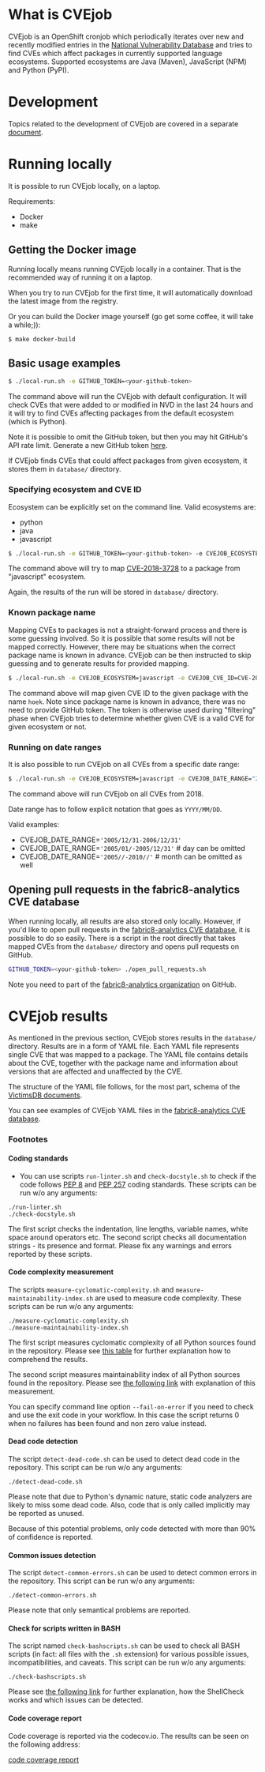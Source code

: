 # What is CVEjob

CVEjob is an OpenShift cronjob which periodically iterates over new and recently modified entries in the [National Vulnerability Database](https://nvd.nist.gov/)
and tries to find CVEs which affect packages in currently supported language ecosystems. Supported ecosystems
are Java (Maven), JavaScript (NPM) and Python (PyPI).


# Development

Topics related to the development of CVEjob are covered in a separate [document](docs/development.md).


# Running locally

It is possible to run CVEjob locally, on a laptop.

Requirements:
* Docker
* make


## Getting the Docker image

Running locally means running CVEjob locally in a container. That is the recommended way of running it on a laptop.

When you try to run CVEjob for the first time, it will automatically download the latest image from the registry.

Or you can build the Docker image yourself (go get some coffee, it will take a while;)):

```shell
$ make docker-build
```

## Basic usage examples

```bash
$ ./local-run.sh -e GITHUB_TOKEN=<your-github-token>
```

The command above will run the CVEjob with default configuration.
It will check CVEs that were added to or modified in NVD in the last 24 hours
and it will try to find CVEs affecting packages from the default ecosystem (which is Python).

Note it is possible to omit the GitHub token, but then you may hit GitHub's API rate limit.
Generate a new GitHub token [here](https://github.com/settings/tokens).

If CVEjob finds CVEs that could affect packages from given ecosystem,
it stores them in `database/` directory.


### Specifying ecosystem and CVE ID

Ecosystem can be explicitly set on the command line. Valid ecosystems are:
* python
* java
* javascript

```bash
$ ./local-run.sh -e GITHUB_TOKEN=<your-github-token> -e CVEJOB_ECOSYSTEM=javascript -e CVEJOB_CVE_ID=CVE-2018-3728
```

The command above will try to map [CVE-2018-3728](https://nvd.nist.gov/vuln/detail/CVE-2018-3728)
to a package from "javascript" ecosystem.

Again, the results of the run will be stored in `database/` directory.


### Known package name

Mapping CVEs to packages is not a straight-forward process and there is some guessing involved.
So it is possible that some results will not be mapped correctly. However, there may be situations when the correct package name is known in advance.
CVEjob can be then instructed to skip guessing and to generate results for provided mapping.

```bash
$ ./local-run.sh -e CVEJOB_ECOSYSTEM=javascript -e CVEJOB_CVE_ID=CVE-2018-3728 -e CVEJOB_PACKAGE_NAME=hoek
```

The command above will map given CVE ID to the given package with the name `hoek`.
Note since package name is known in advance, there was no need to provide GitHub token.
The token is otherwise used during "filtering" phase when CVEjob tries to determine
whether given CVE is a valid CVE for given ecosystem or not.


### Running on date ranges

It is also possible to run CVEjob on all CVEs from a specific date range:

```bash
$ ./local-run.sh -e CVEJOB_ECOSYSTEM=javascript -e CVEJOB_DATE_RANGE="2018/01/-2018/12/31"
```

The command above will run CVEjob on all CVEs from 2018.

Date range has to follow explicit notation that goes as `YYYY/MM/DD`.

Valid examples:
- CVEJOB_DATE_RANGE=`'2005/12/31-2006/12/31'`
- CVEJOB_DATE_RANGE=`'2005/01/-2005/12/31'`  # day can be omitted
- CVEJOB_DATE_RANGE=`'2005//-2010//'`        # month can be omitted as well


## Opening pull requests in the fabric8-analytics CVE database

When running locally, all results are also stored only locally. However, if you'd like to open pull requests in the [fabric8-analytics CVE database](https://github.com/fabric8-analytics/cvedb), it is possible to do so easily.
There is a script in the root directly that takes mapped CVEs from the `database/` directory and opens pull requests on GitHub.

```bash
GITHUB_TOKEN=<your-github-token> ./open_pull_requests.sh
```

Note you need to part of the [fabric8-analytics organization](https://github.com/fabric8-analytics) on GitHub.


# CVEjob results

As mentioned in the previous section, CVEjob stores results in the `database/` directory.
Results are in a form of YAML file. Each YAML file represents single CVE that was mapped to a package.
The YAML file contains details about the CVE, together with the package name and information
about versions that are affected and unaffected by the CVE.

The structure of the YAML file follows, for the most part, schema of the [VictimsDB documents](https://github.com/victims/victims-cve-db#the-yaml-document).

You can see examples of CVEjob YAML files in the [fabric8-analytics CVE database](https://github.com/fabric8-analytics/cvedb).


### Footnotes

#### Coding standards

- You can use scripts `run-linter.sh` and `check-docstyle.sh` to check if the code follows [PEP 8](https://www.python.org/dev/peps/pep-0008/) and [PEP 257](https://www.python.org/dev/peps/pep-0257/) coding standards. These scripts can be run w/o any arguments:

```
./run-linter.sh
./check-docstyle.sh
```

The first script checks the indentation, line lengths, variable names, white space around operators etc. The second
script checks all documentation strings - its presence and format. Please fix any warnings and errors reported by these
scripts.

#### Code complexity measurement

The scripts `measure-cyclomatic-complexity.sh` and `measure-maintainability-index.sh` are used to measure code complexity. These scripts can be run w/o any arguments:

```
./measure-cyclomatic-complexity.sh
./measure-maintainability-index.sh
```

The first script measures cyclomatic complexity of all Python sources found in the repository. Please see [this table](https://radon.readthedocs.io/en/latest/commandline.html#the-cc-command) for further explanation how to comprehend the results.

The second script measures maintainability index of all Python sources found in the repository. Please see [the following link](https://radon.readthedocs.io/en/latest/commandline.html#the-mi-command) with explanation of this measurement.

You can specify command line option `--fail-on-error` if you need to check and use the exit code in your workflow. In this case the script returns 0 when no failures has been found and non zero value instead.

#### Dead code detection

The script `detect-dead-code.sh` can be used to detect dead code in the repository. This script can be run w/o any arguments:

```
./detect-dead-code.sh
```

Please note that due to Python's dynamic nature, static code analyzers are likely to miss some dead code. Also, code that is only called implicitly may be reported as unused.

Because of this potential problems, only code detected with more than 90% of confidence is reported.

#### Common issues detection

The script `detect-common-errors.sh` can be used to detect common errors in the repository. This script can be run w/o any arguments:

```
./detect-common-errors.sh
```

Please note that only semantical problems are reported.

#### Check for scripts written in BASH

The script named `check-bashscripts.sh` can be used to check all BASH scripts (in fact: all files with the `.sh` extension) for various possible issues, incompatibilities, and caveats. This script can be run w/o any arguments:

```
./check-bashscripts.sh
```

Please see [the following link](https://github.com/koalaman/shellcheck) for further explanation, how the ShellCheck works and which issues can be detected.

#### Code coverage report

Code coverage is reported via the codecov.io. The results can be seen on the following address:

[code coverage report](https://codecov.io/gh/fabric8-analytics/cvejob)

